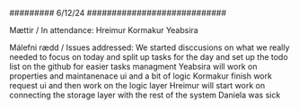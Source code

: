 #########   6/12/24 ############################

Mættir / In attendance: 
    Hreimur
    Kormakur
    Yeabsira

Málefni rædd / Issues addressed: 
    We started disccusions on what we really needed to focus on today and split up tasks for the day and set up the todo list on the github for easier tasks managment
    Yeabsira will work on properties and maintanenace ui and a bit of logic
    Kormakur finish work request ui and then work on the logic layer
    Hreimur will start work on connecting the storage layer with the rest of the system
    Daniela was sick